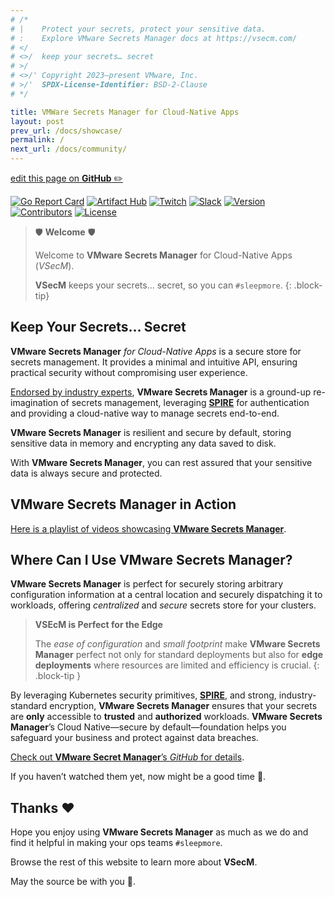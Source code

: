 ```yaml
---
# /*
# |    Protect your secrets, protect your sensitive data.
# :    Explore VMware Secrets Manager docs at https://vsecm.com/
# </
# <>/  keep your secrets… secret
# >/
# <>/' Copyright 2023–present VMware, Inc.
# >/'  SPDX-License-Identifier: BSD-2-Clause
# */

title: VMWare Secrets Manager for Cloud-Native Apps
layout: post
prev_url: /docs/showcase/
permalink: /
next_url: /docs/community/
---
```


<p class="github-button"
><a href="https://github.com/vmware-tanzu/secrets-manager/blob/main/docs/README.md"
>edit this page on <strong>GitHub</strong> ✏️</a></p>

<p class="badges"><a href="https://goreportcard.com/report/github.com/vmware-tanzu/secrets-manager"><img src="https://goreportcard.com/badge/github.com/vmware-tanzu/secrets-manager" alt="Go Report Card"></a>
<a href="https://artifacthub.io/packages/helm/vsecm/vsecm"><img src="https://img.shields.io/endpoint?url=https://artifacthub.io/badge/repository/vsecm" alt="Artifact Hub"></a>
<a href="https://twitch.tv/ZeroToHeroDev"><img src="https://img.shields.io/twitch/status/zerotoherodev" alt="Twitch"></a>
<a href="https://join.slack.com/t/a-101-103-105-s/shared_invite/zt-1zrr2yepf-2P3EJhfoGNn05l5_4jvYSA"><img src="https://img.shields.io/badge/slack-vsecm-brightgreen.svg?logo=slack" alt="Slack"></a>
<a href="https://github.com/vmware-tanzu/secrets-manager/releases"><img src="https://img.shields.io/github/v/release/vmware-tanzu/secrets-manager?color=blueviolet" alt="Version"></a>
<a href="https://github.com/vmware-tanzu/secrets-manager/graphs/contributors"><img src="https://img.shields.io/github/contributors/vmware-tanzu/secrets-manager.svg?color=orange" alt="Contributors"></a>
<a href="https://github.com/vmware-tanzu/secrets-manager/blob/main/LICENSE"><img src="https://img.shields.io/github/license/vmware-tanzu/secrets-manager" alt="License"></a></p>

> 🛡️ **Welcome** 🛡
> 
> Welcome to **VMware Secrets Manager** for Cloud-Native Apps (*VSecM*)️.
> 
> **VSecM** keeps your secrets… secret, so you can `#sleepmore`.
{: .block-tip}

## Keep Your Secrets… Secret

**VMware Secrets Manager** *for Cloud-Native Apps* is a secure store for secrets
management. It provides a minimal and intuitive API, ensuring practical security 
without compromising user experience.

[Endorsed by industry experts][endorsements], **VMware Secrets Manager** is a 
ground-up re-imagination of secrets management, leveraging [**SPIRE**][spire] 
for authentication and providing a cloud-native way to manage secrets end-to-end.

**VMware Secrets Manager** is resilient and secure by default, storing sensitive
data in memory and encrypting any data saved to disk.

With **VMware Secrets Manager**, you can rest assured that your sensitive data is
always secure and protected.

[endorsements]: /docs/endorsements/ "Endorsements"

## **VMware Secrets Manager** in Action

[Here is a playlist of videos showcasing **VMware Secrets Manager**][videos].

[videos]: /docs/showcase/ "Showcase"

## Where Can I Use **VMware Secrets Manager**?

**VMware Secrets Manager** is perfect for securely storing arbitrary 
configuration information at a central location and securely dispatching it to 
workloads, offering *centralized* and *secure* secrets store for your clusters.

> **VSEcM is Perfect for the Edge**
> 
> The *ease of configuration* and *small footprint* make **VMware Secrets Manager** 
> perfect not only for standard deployments but also for **edge deployments** where 
> resources are limited and efficiency is crucial.
{: .block-tip }

By leveraging Kubernetes security primitives, [**SPIRE**][spire], and strong,
industry-standard encryption, **VMware Secrets Manager** ensures that your 
secrets are **only** accessible to **trusted** and **authorized** workloads. 
**VMware Secrets Manager**’s Cloud Native—secure by default—foundation helps 
you safeguard your business and protect against data breaches.

[Check out **VMware Secret Manager**’s *GitHub* for details][vsecm-github].

[spire]: https://spiffe.io/spire
[vsecm-github]: https://github.com/vmware-tanzu/secrets-manager

If you haven’t watched them yet, now might be a good time 🙂.

## Thanks ❤️

Hope you enjoy using **VMware Secrets Manager** as much as we do and find it 
helpful in making your ops teams `#sleepmore`. 

Browse the rest of this website to learn more about **VSecM**.

May the source be with you 🦄.
